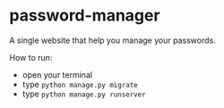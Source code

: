 # password-manager
A single website that help you manage your passwords.

How to run:
- open your terminal
- type `python manage.py migrate`
- type `python manage.py runserver`
